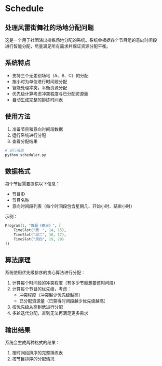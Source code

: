 # Schedule
## 处理风雷街舞社的场地分配问题

这是一个用于社团演出排练场地分配的系统。系统会根据各个节目组的意向时间段进行智能分配，尽量满足所有需求并保证资源分配平衡。

## 系统特点

- 支持三个无差别场地（A、B、C）的分配
- 按小时为单位进行时间段分配
- 智能处理冲突，平衡资源分配
- 优先级计算考虑冲突程度与已分配资源量
- 自动生成完整的排练时间表

## 使用方法

1. 准备节目和意向时间段数据
2. 运行系统进行分配
3. 查看分配结果

```python
# 运行系统
python scheduler.py
```

## 数据格式

每个节目需要提供以下信息：
- 节目ID
- 节目名称
- 意向时间段列表（每个时间段包含星期几、开始小时、结束小时）

示例：
```python
Program(1, "舞蹈《春天》", [
    TimeSlot("周一", 14, 15), 
    TimeSlot("周二", 16, 17),
    TimeSlot("周四", 19, 20)
])
```

## 算法原理

系统使用优先级排序的贪心算法进行分配：

1. 计算每个时间段的冲突程度（有多少节目想要该时间段）
2. 计算每个节目的优先级，考虑：
   - 冲突程度（冲突越少优先级越高）
   - 已分配资源量（已获得时间段越少优先级越高）
3. 按优先级从高到低进行分配
4. 多轮迭代分配，直到无法再满足更多需求

## 输出结果

系统会生成两种格式的结果：
1. 按时间段排序的完整排练表
2. 按节目排序的分配情况 
